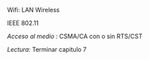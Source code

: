 
Wifi: LAN Wireless 

IEEE 802.11

_Acceso al medio_ : CSMA/CA con o sin RTS/CST

_Lectura_: Terminar capitulo 7


